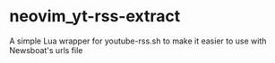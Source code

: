 # neovim_yt-rss-extract
A simple Lua wrapper for youtube-rss.sh to make it easier to use with Newsboat's urls file

